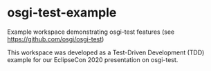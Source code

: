 # osgi-test-example
Example workspace demonstrating osgi-test features (see https://github.com/osgi/osgi-test)

This workspace was developed as a Test-Driven Development (TDD) example for our EclipseCon 2020 presentation on osgi-test.
